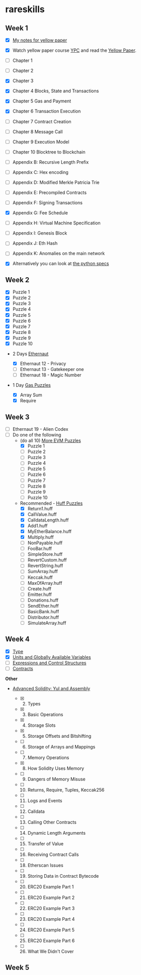 # rareskills

## Week 1

- [x] [My notes for yellow paper](./1-week/yellow-paper-summary/)
- [x] Watch yellow paper course [YPC](https://www.youtube.com/watch?v=e84V1MxRlYs) and read the [Yellow Paper](https://ethereum.github.io/yellowpaper/paper.pdf).
- [ ] Chapter 1
- [ ] Chapter 2
- [x] Chapter 3
- [x] Chapter 4 Blocks, State and Transactions
- [x] Chapter 5 Gas and Payment
- [x] Chapter 6 Transaction Execution
- [ ] Chapter 7 Contract Creation
- [ ] Chapter 8 Message Call
- [ ] Chapter 9 Execution Model
- [ ] Chapter 10 Blocktree to Blockchain
- [ ] Appendix B: Recursive Length Prefix
- [ ] Appendix C: Hex encoding
- [ ] Appendix D: Modified Merkle Patricia Trie
- [ ] Appendix E: Precompiled Contracts
- [ ] Appendix F: Signing Transactions
- [x] Appendix G: Fee Schedule
- [ ] Appendix H: Virtual Machine Specification
- [ ] Appendix I: Genesis Block
- [ ] Appendix J: Eth Hash
- [ ] Appendix K: Anomalies on the main network

- [x] Alternatively you can look at [the python specs](https://github.com/ethereum/execution-specs/tree/master/src/ethereum/shanghai/vm)

## Week 2

- [x] Puzzle 1
- [x] Puzzle 2
- [x] Puzzle 3
- [x] Puzzle 4
- [x] Puzzle 5
- [x] Puzzle 6
- [x] Puzzle 7
- [x] Puzzle 8
- [x] Puzzle 9
- [x] Puzzle 10

- 2 Days [Ethernaut](https://ethernaut.openzeppelin.com)

  - [x] Ethernaut 12 - Privacy
  - [ ] Ethernaut 13 - Gatekeeper one
  - [ ] Ethernaut 18 - Magic Number

- 1 Day [Gas Puzzles](https://github.com/mmsaki/gas-puzzles)

  - [x] Array Sum
  - [x] Require

## Week 3

- [ ] Ethernaut 19 - Alien Codex
- [ ] Do one of the following
  - (do all 10) [More EVM Puzzles](https://github.com/mmsaki/more-evm-puzzles)
    - [x] Puzzle 1
    - [ ] Puzzle 2
    - [ ] Puzzle 3
    - [ ] Puzzle 4
    - [ ] Puzzle 5
    - [ ] Puzzle 6
    - [ ] Puzzle 7
    - [ ] Puzzle 8
    - [ ] Puzzle 9
    - [ ] Puzzle 10
  - Recommended - [Huff Puzzles](https://github.com/mmsaki/huff-puzzles.git)
    - [x] Return1.huff
    - [x] CallValue.huff
    - [x] CalldataLength.huff
    - [x] Add1.huff
    - [x] MyEtherBalance.huff
    - [x] Multiply.huff
    - [ ] NonPayable.huff
    - [ ] FooBar.huff
    - [ ] SimpleStore.huff
    - [ ] RevertCustom.huff
    - [ ] RevertString.huff
    - [ ] SumArray.huff
    - [ ] Keccak.huff
    - [ ] MaxOfArray.huff
    - [ ] Create.huff
    - [ ] Emitter.huff
    - [ ] Donations.huff
    - [ ] SendEther.huff
    - [ ] BasicBank.huff
    - [ ] Distributor.huff
    - [ ] SimulateArray.huff

## Week 4

- [x] [Type](./4-5-week/types.md)
- [x] [Units and Globally Available Variables](./4-5-week/Globals.md)
- [ ] [Expressions and Control Structures](./4-5-week/expressions.md)
- [ ] [Contracts](./4-5-week/contracts.md)

**Other**

- [Advanced Solidity: Yul and Assembly](https://www.udemy.com/course/advanced-solidity-yul-and-assembly/?referralCode=C46DE4EE2C4BE54D4D33)

  - [x] 2. Types
  - [x] 3. Basic Operations
  - [x] 4. Storage Slots
  - [x] 5. Storage Offsets and Bitshifting
  - [ ] 6. Storage of Arrays and Mappings
  - [ ] 7. Memory Operations
  - [x] 8. How Solidity Uses Memory
  - [ ] 9. Dangers of Memory Misuse
  - [ ] 10. Returns, Require, Tuples, Keccak256
  - [ ] 11. Logs and Events
  - [ ] 12. Calldata
  - [ ] 13. Calling Other Contracts
  - [ ] 14. Dynamic Length Arguments
  - [ ] 15. Transfer of Value
  - [ ] 16. Receiving Contract Calls
  - [ ] 18. Etherscan Issues
  - [ ] 19. Storing Data in Contract Bytecode
  - [ ] 20. ERC20 Example Part 1
  - [ ] 21. ERC20 Example Part 2
  - [ ] 22. ERC20 Example Part 3
  - [ ] 23. ERC20 Example Part 4
  - [ ] 24. ERC20 Example Part 5
  - [ ] 25. ERC20 Example Part 6
  - [ ] 26. What We Didn't Cover

## Week 5
